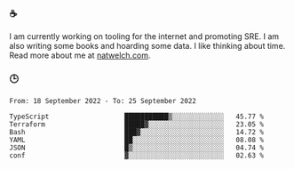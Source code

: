 ### ☕

I am currently working on tooling for the internet and promoting SRE. I am also writing some books and hoarding some data. I like thinking about time. Read more about me at [natwelch.com](https://natwelch.com).

### 🕒

<!--START_SECTION:waka-->

```text
From: 18 September 2022 - To: 25 September 2022

TypeScript                   ███████████▒░░░░░░░░░░░░░   45.77 %
Terraform                    █████▓░░░░░░░░░░░░░░░░░░░   23.05 %
Bash                         ███▓░░░░░░░░░░░░░░░░░░░░░   14.72 %
YAML                         ██░░░░░░░░░░░░░░░░░░░░░░░   08.08 %
JSON                         █▒░░░░░░░░░░░░░░░░░░░░░░░   04.74 %
conf                         ▓░░░░░░░░░░░░░░░░░░░░░░░░   02.63 %
```

<!--END_SECTION:waka-->
